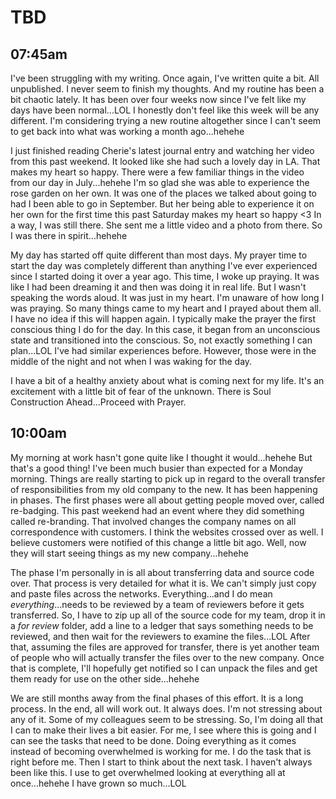 # TBD

## 07:45am

I've been struggling with my writing. Once again, I've written quite a bit. All unpublished. I never seem to finish my thoughts. And my routine has been a bit chaotic lately. It has been over four weeks now since I've felt like my days have been normal...LOL I honestly don't feel like this week will be any different. I'm considering trying a new routine altogether since I can't seem to get back into what was working a month ago...hehehe

I just finished reading Cherie's latest journal entry and watching her video from this past weekend. It looked like she had such a lovely day in LA. That makes my heart so happy. There were a few familiar things in the video from our day in July...hehehe I'm so glad she was able to experience the rose garden on her own. It was one of the places we talked about going to had I been able to go in September. But her being able to experience it on her own for the first time this past Saturday makes my heart so happy <3 In a way, I was still there. She sent me a little video and a photo from there. So I was there in spirit...hehehe

My day has started off quite different than most days. My prayer time to start the day was completely different than anything I've ever experienced since I started doing it over a year ago. This time, I woke up praying. It was like I had been dreaming it and then was doing it in real life. But I wasn't speaking the words aloud. It was just in my heart. I'm unaware of how long I was praying. So many things came to my heart and I prayed about them all. I have no idea if this will happen again. I typically make the prayer the first conscious thing I do for the day. In this case, it began from an unconscious state and transitioned into the conscious. So, not exactly something I can plan...LOL I've had similar experiences before. However, those were in the middle of the night and not when I was waking for the day.

I have a bit of a healthy anxiety about what is coming next for my life. It's an excitement with a little bit of fear of the unknown. There is Soul Construction Ahead...Proceed with Prayer.

## 10:00am

My morning at work hasn't gone quite like I thought it would...hehehe But that's a good thing! I've been much busier than expected for a Monday morning. Things are really starting to pick up in regard to the overall transfer of responsibilities from my old company to the new. It has been happening in phases. The first phases were all about getting people moved over, called re-badging. This past weekend had an event where they did something called re-branding. That involved changes the company names on all correspondence with customers. I think the websites crossed over as well. I believe customers were notified of this change a little bit ago. Well, now they will start seeing things as my new company...hehehe

The phase I'm personally in is all about transferring data and source code over. That process is very detailed for what it is. We can't simply just copy and paste files across the networks. Everything...and I do mean *everything*...needs to be reviewed by a team of reviewers before it gets transferred. So, I have to zip up all of the source code for my team, drop it in a *for review* folder, add a line to a ledger that says something needs to be reviewed, and then wait for the reviewers to examine the files...LOL After that, assuming the files are approved for transfer, there is yet another team of people who will actually transfer the files over to the new company. Once that is complete, I'll hopefully get notified so I can unpack the files and get them ready for use on the other side...hehehe

We are still months away from the final phases of this effort. It is a long process. In the end, all will work out. It always does. I'm not stressing about any of it. Some of my colleagues seem to be stressing. So, I'm doing all that I can to make their lives a bit easier. For me, I see where this is going and I can see the tasks that need to be done. Doing everything as it comes instead of becoming overwhelmed is working for me. I do the task that is right before me. Then I start to think about the next task. I haven't always been like this. I use to get overwhelmed looking at everything all at once...hehehe I have grown so much...LOL

